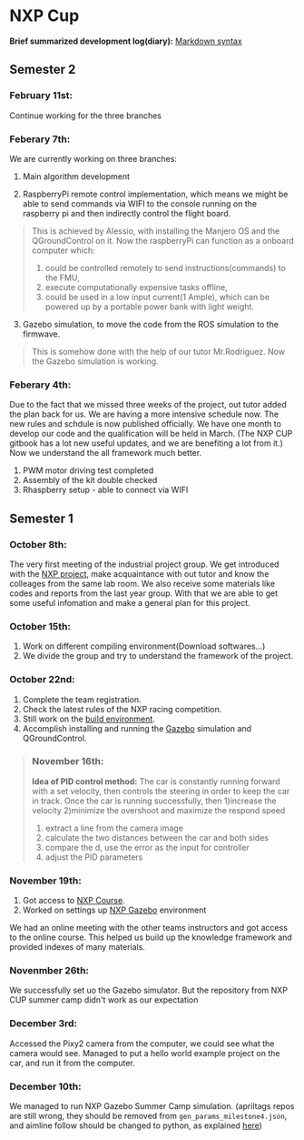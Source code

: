 
# NXP Cup 

**Brief summarized development log(diary):**  [Markdown syntax](https://www.markdownguide.org/basic-syntax/#code)
## Semester 2
### February 11st:
Continue working for the three branches

### Feberary 7th:
We are currently working on three branches: 

1. Main algorithm development

2. RaspberryPi remote control implementation, which means we might be able to send commands via WIFI to the console running on the raspberry pi and then indirectly control the flight board. 
> This is achieved by Alessio, with installing the Manjero OS and the QGroundControl on it. Now the raspberryPi can function as a onboard computer which: 
> 1. could be controlled remotely to send instructions(commands) to the FMU, 
> 2. execute computationally expensive tasks offline,
> 3. could be used in a low input current(1 Ample), which can be powered up by a portable power bank with light weight.  

3. Gazebo simulation, to move the code from the ROS simulation to the firmwave.
> This is somehow done with the help of our tutor Mr.Rodriguez. Now the Gazebo simulation is working.

### Feberary 4th:
Due to the fact that we missed three weeks of the project, out tutor added the plan back for us. We are having a more intensive schedule now. The new rules and schdule is now published officially. We have one month to develop our code and the qualification will be held in March.
(The NXP CUP gitbook has a lot new useful updates, and we are benefiting a lot from it.) Now we understand the all framework much better.
1. PWM motor driving test completed
2. Assembly of the kit double checked
3. Rhaspberry setup - able to connect via WIFI


## Semester 1
### October 8th:
The very first meeting of the industrial project group. We get introduced with the [NXP project](https://nxp.gitbook.io/nxp-cup/), make acquaintance with out tutor and know the colleages from the same lab room.
We also receive some materials like codes and reports from the last year group. With that we are able to get some useful infomation and make a general plan for this project.

### October 15th:
1. Work on different compiling environment(Download softwares...) 
2. We divide the group and try to understand the framework of the project.  

### October 22nd:
1. Complete the team registration. 
2. Check the latest rules of the NXP racing competition. 
3. Still work on the [build environment](https://nxp.gitbook.io/hovergames/developerguide/tools/mcuxpresso). 
4. Accomplish installing and running the [Gazebo](http://gazebosim.org/tutorials?tut=quick_start) simulation and QGroundControl. 

> ### November 16th:
> **Idea of PID control method:** 
> The car is constantly running forward with a set velocity, then controls the steering in order to keep the car in track. 
> Once the car is running successfully, then 1)increase the velocity 2)minimize the overshoot and maximize the respond speed
> 1. extract a line from the camera image
> 2. calculate the two distances between the car and both sides
> 2. compare the d, use the error as the input for controller
> 2. adjust the PID parameters 

### November 19th:
1. Got access to [NXP Course](https://courses.iealearning.org/courses/course-v1:IEA+NXP+2021/course/). 
2. Worked on settings up [NXP Gazebo](https://nxp.gitbook.io/nxp-cup/gazebo/milestone-1-intro-to-nxp-gazebo-and-ros/installation-of-nxp-gazebo-1) environment

We had an online meeting with the other teams instructors and got access to the online course. This helped us build up the knowledge framework and provided indexes of many materials.

### Novenmber 26th:
We successfully set uo the Gazebo simulator. But the repository from NXP CUP summer camp didn't work as our expectation

### December 3rd:
Accessed the Pixy2 camera from the computer, we could see what the camera would see.
Managed to put a hello world example project on the car, and run it from the computer.

### December 10th:
We managed to run NXP Gazebo Summer Camp simulation. (apriltags repos are still wrong, they should be removed from `gen_params_milestone4.json`, and aimline follow should be changed to python, as explained [here](https://nxp.gitbook.io/nxp-cup/gazebo/milestone-1-intro-to-nxp-gazebo-and-ros/change-between-c++-and-python))


